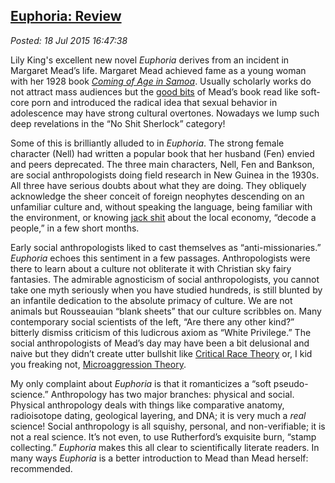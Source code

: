  
[Euphoria: Review](https://bakerjd99.wordpress.com/2015/07/18/euphoria-review/)
--------------------------------------------------------------------

*Posted: 18 Jul 2015 16:47:38*

Lily King's excellent new novel *Euphoria* derives from an incident in
Margaret Mead’s life. Margaret Mead achieved fame as a young woman with
her 1928 book *[Coming of Age in
Samoa](http://www.amazon.com/Coming-Age-Samoa-Psychological-Civilisation/dp/0688050336)*.
Usually scholarly works do not attract mass audiences but the [good
bits](https://www.youtube.com/watch?v=wPiHQ37gXnE) of Mead’s book read
like soft-core porn and introduced the radical idea that sexual behavior
in adolescence may have strong cultural overtones. Nowadays we lump such
deep revelations in the “No Shit Sherlock” category!

Some of this is brilliantly alluded to in *Euphoria*. The strong female
character (Nell) had written a popular book that her husband (Fen)
envied and peers deprecated. The three main characters, Nell, Fen and
Bankson, are social anthropologists doing field research in New Guinea
in the 1930s. All three have serious doubts about what they are doing.
They obliquely acknowledge the sheer conceit of foreign neophytes
descending on an unfamiliar culture and, without speaking the language,
being familiar with the environment, or knowing [jack
shit](http://www.urbandictionary.com/define.php?term=Jack+Shit) about
the local economy, “decode a people,” in a few short months.

Early social anthropologists liked to cast themselves as
“anti-missionaries.” *Euphoria* echoes this sentiment in a few
passages. Anthropologists were there to learn about a culture not
obliterate it with Christian sky fairy fantasies. The admirable
agnosticism of social anthropologists, you cannot take one myth
seriously when you have studied hundreds, is still blunted by an
infantile dedication to the absolute primacy of culture. We are not
animals but Rousseauian “blank sheets” that our culture scribbles on.
Many contemporary social scientists of the left, “Are there any other
kind?” bitterly dismiss criticism of this ludicrous axiom as “White
Privilege.” The social anthropologists of Mead’s day may have been a bit
delusional and naive but they didn’t create utter bullshit like
[Critical Race
Theory](https://en.wikipedia.org/wiki/Critical_race_theory) or, I kid
you freaking not, [Microaggression
Theory](https://en.wikipedia.org/wiki/Microaggression_theory).

My only complaint about *Euphoria* is that it romanticizes a “soft
pseudo-science.” Anthropology has two major branches: physical and
social. Physical anthropology deals with things like comparative
anatomy, radioisotope dating, geological layering, and DNA; it is very
much a *real* science! Social anthropology is all squishy, personal, and
non-verifiable; it is not a real science. It’s not even, to use
Rutherford’s exquisite burn, “stamp collecting.” *Euphoria* makes this
all clear to scientifically literate readers. In many ways *Euphoria* is
a better introduction to Mead than Mead herself: recommended.
